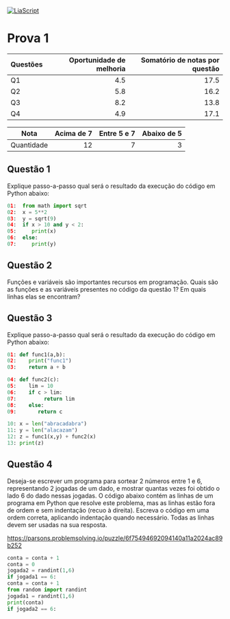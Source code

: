 <!--
author:   Andrea Charão

email:    andrea@inf.ufsm.br

version:  0.0.1

language: PT-BR

narrator: Brazilian Portuguese Female

comment:  Material de apoio para a disciplina
          ELC106 - Algoritmo e Programação,
          da Universidade Federal de Santa Maria

translation: English  translations/English.md

link:     custom.css
          https://fonts.googleapis.com/css?family=Quattrocento%20Sans
-->
<!--
liascript-devserver --input p1.md --port 3001 --live
link:     https://cdn.jsdelivr.net/gh/liascript/custom-style/custom.min.css
          https://cdn.jsdelivr.net/gh/andreainfufsm/elc106-2023a/classes/05/custom.css
          https://fonts.googleapis.com/css?family=Abril%20Fatface

-->

[![LiaScript](https://raw.githubusercontent.com/LiaScript/LiaScript/master/badges/course.svg)](https://liascript.github.io/course/?https://raw.githubusercontent.com/AndreaInfUFSM/elc106-2024a/master/classes/06/p1.md)


# Prova 1



<!--
data-type="barchart"
-->
| Questões  | Oportunidade de melhoria | Somatório de notas por questão | 
| -------- | ---------:| -----------------------------: |
| Q1       |     4.5 | 17.5 | 
| Q2       |     5.8 | 16.2 |
| Q3       |     8.2  | 13.8 |
| Q4       |     4.9 | 17.1 | 




<!--
data-type="piechart"
-->
| Nota  | Acima de 7 | Entre 5 e 7 | Abaixo de 5 |
| -------- | ---------:| ---------:| ---------:| 
| Quantidade | 12  |     7  |   3 |


## Questão 1

Explique passo-a-passo qual será o resultado da execução do código em Python abaixo:

``` python
01:  from math import sqrt
02:  x = 5**2
03:  y = sqrt(9)
04:  if x > 10 and y < 2:
05:     print(x)
06:  else:
07:     print(y)
```


## Questão 2

Funções e variáveis são importantes recursos em programação. Quais são as funções e as variáveis presentes no código da questão 1? Em quais linhas elas se encontram?

## Questão 3

Explique passo-a-passo qual será o resultado da execução do código em Python abaixo:


``` python
01: def func1(a,b):
02:    print("func1")
03:    return a + b

04: def func2(c):
05:    lim = 10
06:    if c > lim:
07: 	    return lim
08:    else:
09:       return c

10: x = len("abracadabra")
11: y = len("alacazam")
12: z = func1(x,y) + func2(x)
13: print(z)
```

## Questão 4

Deseja-se escrever um programa para sortear 2 números entre 1 e 6, representando 2 jogadas de um dado, e mostrar quantas vezes foi obtido o lado 6 do dado nessas jogadas. 
O código abaixo contém as linhas de um programa em Python que resolve este problema, mas as linhas estão fora de ordem e sem indentação (recuo à direita).
Escreva o código em uma ordem correta, aplicando indentação quando necessário. Todas as linhas devem ser usadas na sua resposta.


https://parsons.problemsolving.io/puzzle/6f75494692094140a11a2024ac89b252

``` python
conta = conta + 1
conta = 0
jogada2 = randint(1,6)
if jogada1 == 6:
conta = conta + 1
from random import randint
jogada1 = randint(1,6)
print(conta)
if jogada2 == 6:
```